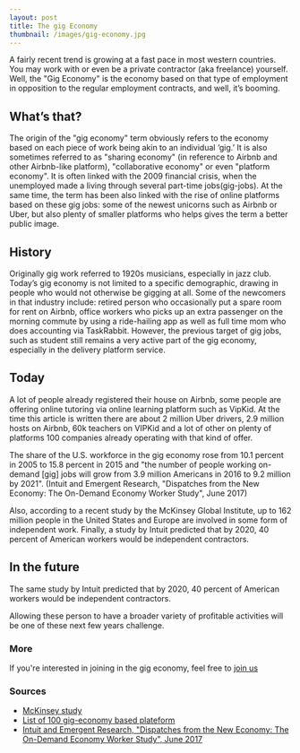 ```yaml
---
layout: post
title: The gig Economy
thumbnail: /images/gig-economy.jpg
---
```


A fairly recent trend is growing at a fast pace in most western countries. You may work with or even be a private contractor (aka freelance) yourself. Well, the "Gig Economy" is the economy based on that type of employment in opposition to the regular employment contracts, and well, it’s booming.

## What’s that?

The origin of the "gig economy" term obviously refers to the economy based on each piece of work being akin to an individual ‘gig.’ It is also sometimes referred to as "sharing economy" (in reference to Airbnb and other Airbnb-like platform), "collaborative economy" or even "platform economy". It is often linked with the 2009 financial crisis, when the unemployed made a living through several part-time jobs(gig-jobs). At the same time, the term has been also linked with the rise of online platforms based on these gig jobs: some of the newest unicorns such as Airbnb or Uber, but also plenty of smaller platforms who helps gives the term a better public image.



## History

Originally gig work referred to 1920s musicians, especially in jazz club. Today’s gig economy is not limited to a specific demographic, drawing in people who would not otherwise be gigging at all. Some of the newcomers in that industry include: retired person who occasionally put a spare room for rent on Airbnb, office workers who picks up an extra passenger on the morning commute by using a ride-hailing app as well as full time mom who does accounting via TaskRabbit. However, the previous target of gig jobs, such as student still remains a very active part of the gig economy, especially in the delivery platform service.


## Today
A lot of people already registered their house on Airbnb, some people are offering online tutoring via online learning platform such as VipKid. At the time this article is written there are about 2 million Uber drivers, 2.9 million hosts on Airbnb, 60k teachers on VIPKid and a lot of other on plenty of platforms 100 companies already operating with that kind of offer.

The share of the U.S. workforce in the gig economy rose from 10.1 percent in 2005 to 15.8 percent in 2015 and "the number of people working on-demand [gig] jobs will grow from 3.9 million Americans in 2016 to 9.2 million by 2021". (Intuit and Emergent Research, "Dispatches from the New Economy: The On-Demand Economy Worker Study", June 2017)

Also, according to a recent study by the McKinsey Global Institute, up to 162 million people in the United States and Europe are involved in some form of independent work. Finally, a study by Intuit predicted that by 2020, 40 percent of American workers would be independent contractors.


## In the future

The same study by Intuit predicted that by 2020, 40 percent of American workers would be independent contractors.

Allowing these person to have a broader variety of profitable activities will be one of these next few years challenge.

### More

If you're interested in joining in the gig economy, feel free to [join us](http://outsperience.com/signup)

### Sources
- [McKinsey study](https://www.mckinsey.com/featured-insights/employment-and-growth/independent-work-choice-necessity-and-the-gig-economy)
- [List of 100 gig-economy based plateform](https://www.hurdlr.com/blog/on-demand-economy-gigs)
- [Intuit and Emergent Research, "Dispatches from the New Economy: The On-Demand Economy Worker Study", June 2017](https://investors.intuit.com/Press-Releases/Press-Release-Details/2017/Intuit-Study-On-Demand-Economy-Helps-Reduce-Income-Volatility-Build-Economic-Security/default.aspx)